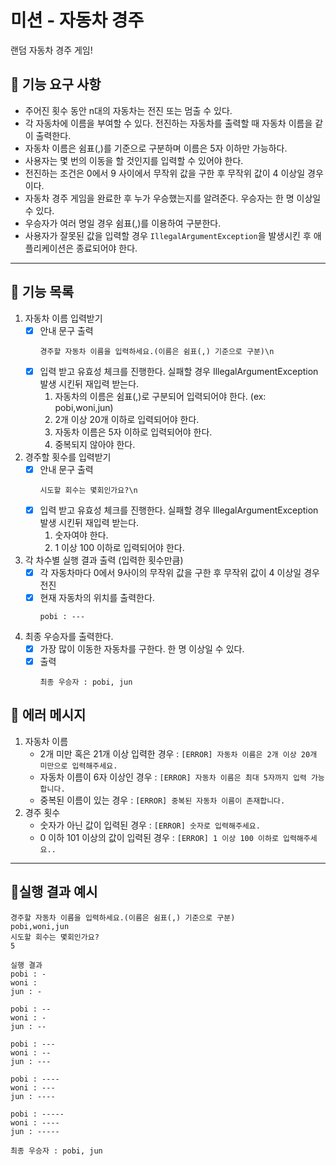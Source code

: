 # 미션 - 자동차 경주
랜덤 자동차 경주 게임!

## 🚀 기능 요구 사항
- 주어진 횟수 동안 n대의 자동차는 전진 또는 멈출 수 있다.
- 각 자동차에 이름을 부여할 수 있다. 전진하는 자동차를 출력할 때 자동차 이름을 같이 출력한다.
- 자동차 이름은 쉼표(,)를 기준으로 구분하며 이름은 5자 이하만 가능하다.
- 사용자는 몇 번의 이동을 할 것인지를 입력할 수 있어야 한다.
- 전진하는 조건은 0에서 9 사이에서 무작위 값을 구한 후 무작위 값이 4 이상일 경우이다.
- 자동차 경주 게임을 완료한 후 누가 우승했는지를 알려준다. 우승자는 한 명 이상일 수 있다.
- 우승자가 여러 명일 경우 쉼표(,)를 이용하여 구분한다.
- 사용자가 잘못된 값을 입력할 경우 `IllegalArgumentException`을 발생시킨 후 애플리케이션은 종료되어야 한다.
---
## 🎯 기능 목록
1) 자동차 이름 입력받기
   - [x] 안내 문구 출력
       ```
       경주할 자동차 이름을 입력하세요.(이름은 쉼표(,) 기준으로 구분)\n
       ```
   - [x] 입력 받고 유효성 체크를 진행한다. 실패할 경우 IllegalArgumentException 발생 시킨뒤 재입력 받는다.
     1. 자동차의 이름은 쉼표(,)로 구분되어 입력되어야 한다. (ex: pobi,woni,jun) 
     2. 2개 이상 20개 이하로 입력되어야 한다. 
     3. 자동차 이름은 5자 이하로 입력되어야 한다.
     4. 중복되지 않아야 한다.
2) 경주할 횟수를 입력받기
   - [x] 안내 문구 출력
      ```
      시도할 회수는 몇회인가요?\n
      ```
   - [x] 입력 받고 유효성 체크를 진행한다. 실패할 경우 IllegalArgumentException 발생 시킨뒤 재입력 받는다.
     1. 숫자여야 한다.
     2. 1 이상 100 이하로 입력되어야 한다.
3) 각 차수별 실행 결과 출력 (입력한 횟수만큼)
   - [x] 각 자동차마다 0에서 9사이의 무작위 값을 구한 후 무작위 값이 4 이상일 경우 전진
   - [x] 현재 자동차의 위치를 출력한다.
      ```
      pobi : ---
      ```
4) 최종 우승자를 출력한다.
   - [x] 가장 많이 이동한 자동차를 구한다. 한 명 이상일 수 있다.
   - [x] 출력
      ```
      최종 우승자 : pobi, jun
      ```

## 🚨 에러 메시지
1. 자동차 이름
   - 2개 미만 혹은 21개 이상 입력한 경우 : ```[ERROR] 자동차 이름은 2개 이상 20개 미만으로 입력해주세요.```
   - 자동차 이름이 6자 이상인 경우 : ```[ERROR] 자동차 이름은 최대 5자까지 입력 가능합니다.```
   - 중복된 이름이 있는 경우 : ```[ERROR] 중복된 자동차 이름이 존재합니다.```
2. 경주 횟수
   - 숫자가 아닌 값이 입력된 경우 : ```[ERROR] 숫자로 입력해주세요.```
   - 0 이하 101 이상의 값이 입력된 경우 : ```[ERROR] 1 이상 100 이하로 입력해주세요..```
---
## 📮실행 결과 예시
```
경주할 자동차 이름을 입력하세요.(이름은 쉼표(,) 기준으로 구분)
pobi,woni,jun
시도할 회수는 몇회인가요?
5

실행 결과
pobi : -
woni : 
jun : -

pobi : --
woni : -
jun : --

pobi : ---
woni : --
jun : ---

pobi : ----
woni : ---
jun : ----

pobi : -----
woni : ----
jun : -----

최종 우승자 : pobi, jun
```